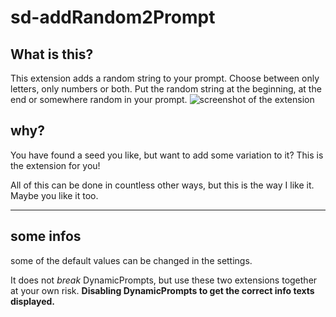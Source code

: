 # sd-addRandom2Prompt

## What is this?
This extension adds a random string to your prompt. 
Choose between only letters, only numbers or both.
Put the random string at the beginning, at the end or somewhere random in your prompt.
![screenshot of the extension](https://raw.githubusercontent.com/h43lb1t0/sd-addRandom2Prompt/images/sdAddRandom2PromptScreenshot.png)

## why?
You have found a seed you like, but want to add some variation to it? This is the extension for you!

All of this can be done in countless other ways, but this is the way I like it. Maybe you like it too.

<hr>

## some infos
some of the default values can be changed in the settings.

It does not *break* DynamicPrompts, but use these two extensions together at your own risk.
**Disabling DynamicPrompts to get the correct info texts displayed.**